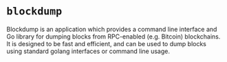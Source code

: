 # `blockdump`
Blockdump is an application which provides a command line interface and Go library for dumping blocks from RPC-enabled (e.g. Bitcoin) blockchains. It is designed to be fast and efficient, and can be used to dump blocks using standard golang interfaces or command line usage.
